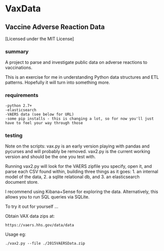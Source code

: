 


# VaxData
## Vaccine Adverse Reaction Data
[Licensed under the MIT License]

### summary

A project to parse and investigate public data on adverse reactions to vaccinations.

This is an exercise for me in understanding Python data structures and ETL patterns. Hopefully it will turn into something more.

### requirements

	-python 2.7+
	-elasticsearch
	-VAERS data (see below for URL)
	-some pip installs - this is changing a lot, so for now you'll just have to feel your way through those

### testing

Note on the scripts: vax.py is an early version playing with pandas and pycurses and will probably be removed. vax2.py is the current working version and should be the one you test with.

Running vax2.py will look for the VAERS zipfile you specify, open it, and parse each CSV found within, building three things as it goes: 1. an internal model of the data, 2. a sqlite relational db, and 3. an elasticsearch document store.

I recommend using Kibana+Sense for exploring the data. Alternatively, this allows you to run SQL queries via SQLite.

To try it out for yourself ...

Obtain VAX data zips at:

	https://vaers.hhs.gov/data/data

Usage eg:

	./vax2.py --file ./2015VAERSData.zip



